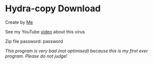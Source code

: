 # Hydra-copy Download

Create by [Me](https://www.youtube.com/channel/UCzY_DEQBSlmZC0Ev9O4zKzQ)

See my YouTube [video](https://youtu.be/Ik7tQvDkZVg) about this virus

Zip file password: password

*This program is very bad (not optimised) because this is my first ever program. Please do not judge!*
